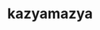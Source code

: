 ---
title:  "kazyamazya"
project_name: "kazyamazya"
image: "kazyamazya.jpg"
image_retina: "kazyamazya@2x.jpg"
project_url: "kazyamazya.com"
role: "Redesign, HTML/Sass/jQuery"
project_date: "July, 2014"
project_deliverable: "Redesigned and coded gallery website for an artist."

project_overview: "Redesigned and coded the project. The gallery on this website takes fluid screen space. Every image has its own url. In addition, the list view has a flickr like layout."

description: "Redesigned and coded gallery website for an artist."

project_specifics: 
 - "Redesign"
 - "HTML/Sass/jQuery"
 - "Full screen gallery"
 - "Flickr like list view of all images"
 - "Cross browser support"
 
project_screenshots:
 - "kazyamazya1.jpg"
 - "kazyamazya2.jpg"
 - "kazyamazya3.jpg"
---